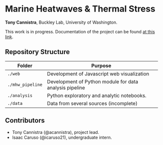# Marine Heatwaves & Thermal Stress

**Tony Cannistra**, Buckley Lab, University of Washington.

This work is in progress. Documentation of the project can be found [at this link](https://docs.google.com/document/d/1H9s28hyGHutNB8zu0ovjLUbG8HVl_1gtgFCHLV0lHQM/edit?usp=sharing).

## Repository Structure

| Folder | Purpose |
| ----   | ------ |
| `./web` | Development of Javascript web visualization |
| `./mhw_pipeline` | Development of Python module for data analysis pipeline |
| `./analysis` | Python exploratory and analytic notebooks. |
| `./data` | Data from several sources (incomplete) |

## Contributors

* Tony Cannistra (@acannistra), project lead.
* Isaac Caruso (@icaruso21), undergraduate intern.
